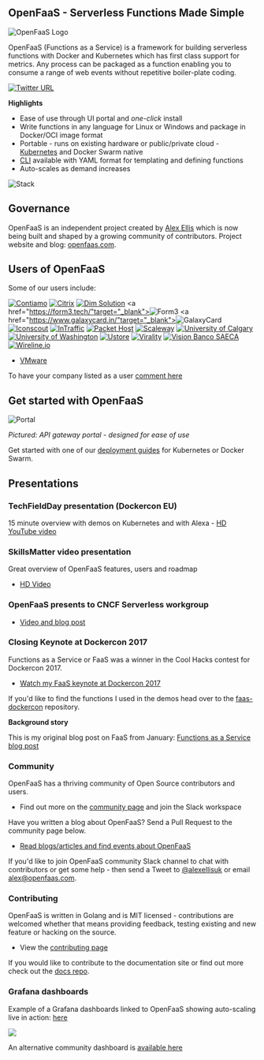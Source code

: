 ## OpenFaaS - Serverless Functions Made Simple

![OpenFaaS Logo](https://blog.alexellis.io/content/images/2017/08/faas_side.png)

OpenFaaS (Functions as a Service) is a framework for building serverless functions with Docker and Kubernetes which has first class support for metrics. Any process can be packaged as a function enabling you to consume a range of web events without repetitive boiler-plate coding.

[![Twitter URL](https://img.shields.io/twitter/url/https/twitter.com/fold_left.svg?style=social&label=Follow%20%40openfaas)](https://twitter.com/openfaas)

**Highlights**

* Ease of use through UI portal and *one-click* install
* Write functions in any language for Linux or Windows and package in Docker/OCI image format
* Portable - runs on existing hardware or public/private cloud - [Kubernetes](https://github.com/openfaas/faas-netes) and Docker Swarm native
* [CLI](http://github.com/openfaas/faas-cli) available with YAML format for templating and defining functions
* Auto-scales as demand increases

![Stack](https://pbs.twimg.com/media/DFrkF4NXoAAJwN2.jpg)

## Governance

OpenFaaS is an independent project created by [Alex Ellis](https://www.alexellis.io) which is now being built and shaped by a growing community of contributors. Project website and blog: [openfaas.com](https://www.openfaas.com).

## Users of OpenFaaS

Some of our users include:

<div class="row logos">

<a href="https://www.contiamo.com" target="_blank"><img src="images/logos/contiamo.svg" alt="Contiamo" title="Contiamo"></a>
<a href="https://www.citrix.com/" target="_blank"><img src="images/logos/citrix.svg" alt="Citrix" title="Citrix"></a>
<a href="https://dimsolution.com/" target="_blank"><img src="images/logos/dim-solution.png" alt="Dim Solution" title="Dim Solution"></a>
<a href="https://form3.tech/"target="_blank"><img src="images/logos/form3.svg" alt="Form3" title="Form3" ></a>
<a href="https://www.galaxycard.in/"target="_blank"><img src="images/logos/galaxycard.png" alt="GalaxyCard" title="GalaxyCard" ></a>
<a href="https://iconscout.com/" target="_blank"><img src="images/logos/iconscout.svg" alt="Iconscout" title="Iconscout"></a>
<a href="https://www.intraffic.nl" target="_blank"><img src="images/logos/intraffic.svg" alt="InTraffic" title="InTraffic"></a>
<a href="https://www.packet.net/" target="_blank"><img src="images/logos/packet.png" alt="Packet Host" title="Packet Host"></a>
<a href="https://scaleway.com/" target="_blank"><img src="images/logos/scaleway.svg" alt="Scaleway" title="Scaleway"></a>
<a href="https://github.com/ucalgary" target="_blank"><img src="images/logos/ucalgary.png" alt="University of Calgary" title="University of Calgary"></a>
<a href="https://www.washington.edu" target="_blank"><img src="images/logos/universityofwashington.png" alt="University of Washington" title="University of Washington"></a>
<a href="http://ustore.com.br/" target="_blank"><img src="images/logos/ustore.png" alt="Ustore" title="Ustore"></a>
<a href="https://www.virality.de" target="_blank"><img src="images/logos/virality.png" alt="Virality" title="Virality"></a>
<a href="https://www.visionbanco.com" target="_blank"><img src="images/logos/vision.png" alt="Vision Banco SAECA" title="Vision Banco SAECA"></a>
<a href="https://www.wireline.io/" target="_blank"><img src="images/logos/wirelineio.svg" alt="Wireline.io" title="Wireline.io"></a>
</div>


* [VMware](https://www.vmware.com)

To have your company listed as a user [comment here](https://github.com/openfaas/faas/issues/776)

## Get started with OpenFaaS

![Portal](https://pbs.twimg.com/media/C7bkpZbWwAAnKsx.jpg)

*Pictured: API gateway portal - designed for ease of use*

Get started with one of our [deployment guides](./deployment/) for Kubernetes or Docker Swarm.

## Presentations

### TechFieldDay presentation (Dockercon EU)

15 minute overview with demos on Kubernetes and with Alexa - [HD YouTube video](https://www.youtube.com/watch?v=C3agSKv2s_w&list=PLlIapFDp305AiwA17mUNtgi5-u23eHm5j&index=1)

### SkillsMatter video presentation

Great overview of OpenFaaS features, users and roadmap

* [HD Video](https://skillsmatter.com/skillscasts/10813-faas-and-furious-0-to-serverless-in-60-seconds-anywhere)

### OpenFaaS presents to CNCF Serverless workgroup

* [Video and blog post](https://blog.alexellis.io/openfaas-cncf-workgroup/)

### Closing Keynote at Dockercon 2017

Functions as a Service or FaaS was a winner in the Cool Hacks contest for Dockercon 2017.

* [Watch my FaaS keynote at Dockercon 2017](https://blog.docker.com/2017/04/dockercon-2017-mobys-cool-hack-sessions/)

If you'd like to find the functions I used in the demos head over to the [faas-dockercon](https://github.com/alexellis/faas-dockercon/) repository.

**Background story**

This is my original blog post on FaaS from January: [Functions as a Service blog post](http://blog.alexellis.io/functions-as-a-service/)

### Community

OpenFaaS has a thriving community of Open Source contributors and users.

* Find out more on the [community page](/community/) and join the Slack workspace

Have you written a blog about OpenFaaS? Send a Pull Request to the community page below.

* [Read blogs/articles and find events about OpenFaaS](https://github.com/openfaas/faas/blob/master/community.md)

If you'd like to join OpenFaaS community Slack channel to chat with contributors or get some help - then send a Tweet to [@alexellisuk](https://twitter.com/alexellisuk/) or email alex@openfaas.com.

### Contributing

OpenFaaS is written in Golang and is MIT licensed - contributions are welcomed whether that means providing feedback, testing existing and new feature or hacking on the source.

* View the [contributing page](/community/#contribute)

If you would like to contribute to the documentation site or find out more check out the [docs repo](https://github.com/openfaas/docs).

### Grafana dashboards

Example of a Grafana dashboards linked to OpenFaaS showing auto-scaling live in action: [here](https://grafana.com/dashboards/3526)

![](https://pbs.twimg.com/media/C9caE6CXUAAX_64.jpg:large)

An alternative community dashboard is [available here](https://grafana.com/dashboards/3434)
